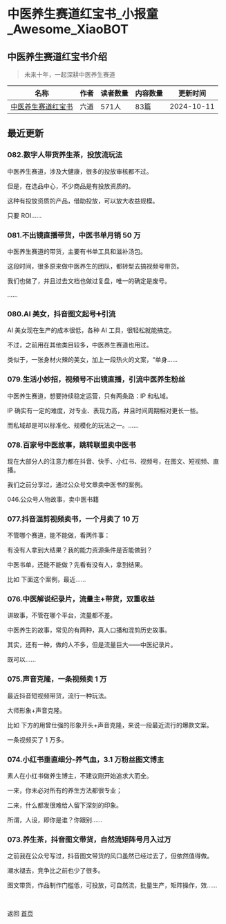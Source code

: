 # 中医养生赛道红宝书_小报童_Awesome_XiaoBOT

## 中医养生赛道红宝书介绍
> 未来十年，一起深耕中医养生赛道  
  


|名称|作者|读者数量|内容数量|更新时间|
|---|---|---|---|---|
|[中医养生赛道红宝书](https://xiaobot.net/p/liudaodsp?refer=0b133df9-27dc-423b-8101-639049001c13)|六道|571人|83篇|2024-10-11|

## 最近更新
### 082.数字人带货养生茶，投放流玩法

中医养生赛道，涉及大健康，很多的投放审核都不过。

但是，在选品中心，不少商品是有投放资质的。

这种有投放资质的产品，借助投放，可以放大收益规模。

只要 ROI......

### 081.不出镜直播带货，中医书单月销 50 万

中医养生赛道的带货，主要有书单工具和滋补汤包。

这段时间，很多原来做中医养生的团队，都转型去搞视频号带货。

我们也做了，并且过去文档也做过复盘，唯一的确定是废号。

......

### 080.AI 美女，抖音图文起号➕引流

AI 美女现在生产的成本很低，各种 AI 工具，很轻松就能搞定。

不过，之前用在其他类目较多，中医养生赛道也用过。

类似于，一张身材火辣的美女，加上一段热火的文案，“单身......

### 079.生活小妙招，视频号不出镜直播，引流中医养生粉丝

中医养生赛道，想要持续稳定运营，只有两条路：IP 和私域。

IP 确实有一定的难度，对专业、表现力高，并且时间周期相对更长一些。

而私域却是可以标准化、规模化的玩法之一。......

### 078.百家号中医故事，跳转联盟卖中医书

现在大部分人的注意力都在抖音、快手、小红书、视频号，在图文、短视频、直播。

我们之前分享过，通过公众号文章卖中医书的案例。

046.公众号人物故事，卖中医书籍

### 077.抖音混剪视频卖书，一个月卖了 10 万

不管哪个赛道，能不能做，看两件事：

有没有人拿到大结果？我的能力资源条件是否能做到？

中医书单，还能不能做？先看有没有人，拿到结果。

比如 下面这个案例，最近......

### 076.中医解说纪录片，流量主+带货，双重收益

讲故事，不管在哪个平台，流量都不差。

中医养生的故事，常见的有两种，真人口播和混剪历史故事。

其实，还有一种，做的人不多，但是流量巨大——中医纪录片。

既可以......

### 075.声音克隆，一条视频卖 1 万

最近抖音短视频带货，流行一种玩法。

大师形象+声音克隆。

比如 下方的用曾仕强的形象开头+声音克隆，来说一段最近流行的爆款文案。

一条视频买了 1 万多。

### 074.小红书垂直细分-养气血，3.1 万粉丝图文博主

素人在小红书做养生博主，不建议刚开始追求大而全。

一来，你未必对所有的养生方法都很专业；

二来，什么都发很难给人留下深刻的印象。

所谓，人设，即你是谁？你跟别......

### 073.养生茶，抖音图文带货，自然流矩阵号月入过万

之前我在公众号写过，抖音图文带货的风口虽然已经过去了，但依然值得做。

潮水褪去，竞争比之前也少了很多。

图文带货，作品制作门槛低，可投放，可自然流，批量生产，矩阵操作，效......


<a href="https://github.com/Reno9527/awesome-xiaobot" style="color: white; text-decoration: none;">awesome-xiaobot</a>

返回 [首页](../README.md)
